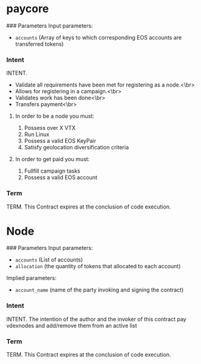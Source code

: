 <h1 class="contract">
   paycore
</h1>
### Parameters
Input parameters:

* `accounts` (Array of keys to which corresponding EOS accounts are transferred tokens)


### Intent
INTENT.
- Validate all requirements have been met for registering as a node.<\br>
- Allows for registering in a campaign.<\br>
- Validates work has been done<\br>
- Transfers payment<\br>

1. In order to be a node you must:<br/>
   1. Possess over X VTX
   2. Run Linux
   3. Possess a valid EOS KeyPair
   4. Satisfy geolocation diversification criteria

2. In order to get paid you must:
   1. Fullfill campaign tasks
   2. Possess a valid EOS account



### Term
TERM. This Contract expires at the conclusion of code execution.

<h1 class="contract">
  Node
</h1>
### Parameters
Input parameters:

* `accounts` (List of accounts)
* `allocation` (the quantity of tokens that allocated to each account)

Implied parameters:

* `account_name` (name of the party invoking and signing the contract)

### Intent
INTENT. The intention of the author and the invoker of this contract pay vdexnodes and add/remove them from an active list

### Term
TERM. This Contract expires at the conclusion of code execution.

